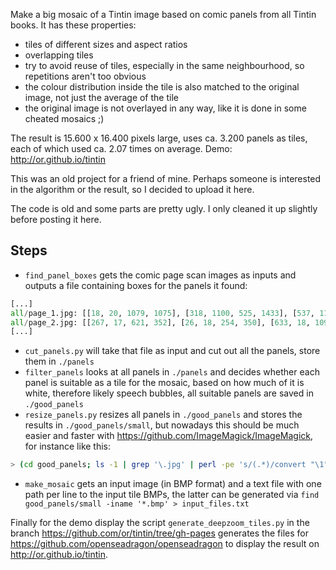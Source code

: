 Make a big mosaic of a Tintin image based on comic panels from all Tintin books.
It has these properties:
 * tiles of different sizes and aspect ratios
 * overlapping tiles
 * try to avoid reuse of tiles, especially in the same neighbourhood, so repetitions aren't too obvious
 * the colour distribution inside the tile is also matched to the original image, not just the average of the tile
 * the original image is not overlayed in any way, like it is done in some cheated mosaics ;)

The result is 15.600 x 16.400 pixels large, uses ca. 3.200 panels as tiles, each of which used ca. 2.07 times on average.
Demo: http://or.github.io/tintin

This was an old project for a friend of mine. Perhaps someone is interested in the algorithm or the result,
so I decided to upload it here. 

The code is old and some parts are pretty ugly. I only cleaned it up slightly before posting it here.

## Steps
 * `find_panel_boxes` gets the comic page scan images as inputs and outputs a file containing boxes for the panels it found:
```python
[...]
all/page_1.jpg: [[18, 20, 1079, 1075], [318, 1100, 525, 1433], [537, 1100, 772, 1432], [784, 1100, 1079, 1431], [18, 1101, 304, 1435], ]
all/page_2.jpg: [[267, 17, 621, 352], [26, 18, 254, 350], [633, 18, 1092, 351], [23, 378, 429, 712], [442, 378, 810, 711], [824, 378, 1089, 712], [723, 733, 1086, 1069], [426, 735, 710, 1070], [23, 73
[...]
```
 * `cut_panels.py` will take that file as input and cut out all the panels, store them in `./panels`
 * `filter_panels` looks at all panels in `./panels` and decides whether each panel is suitable as a tile for the mosaic,
   based on how much of it is white, therefore likely speech bubbles, all suitable panels are saved in `./good_panels`
 * `resize_panels.py` resizes all panels in `./good_panels` and stores the results in `./good_panels/small`, but nowadays this
   should be much easier and faster with https://github.com/ImageMagick/ImageMagick, for instance like this:
```bash
> (cd good_panels; ls -1 | grep '\.jpg' | perl -pe 's/(.*)/convert "\1" -resize 300x300 "small\/\1.bmp"/' | bash)
```
 * `make_mosaic` gets an input image (in BMP format) and a text file with one path per line to the input tile BMPs, the
   latter can be generated via `find good_panels/small -iname '*.bmp' > input_files.txt`

Finally for the demo display the script `generate_deepzoom_tiles.py` in the branch
https://github.com/or/tintin/tree/gh-pages generates the files for https://github.com/openseadragon/openseadragon to
display the result on http://or.github.io/tintin.

